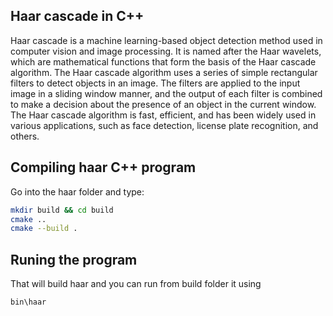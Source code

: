 ## Haar cascade in C++

Haar cascade is a machine learning-based object detection method used in computer vision and image processing. It is named after the Haar wavelets, which are mathematical functions that form the basis of the Haar cascade algorithm. The Haar cascade algorithm uses a series of simple rectangular filters to detect objects in an image. The filters are applied to the input image in a sliding window manner, and the output of each filter is combined to make a decision about the presence of an object in the current window. The Haar cascade algorithm is fast, efficient, and has been widely used in various applications, such as face detection, license plate recognition, and others.

## Compiling haar C++  program
Go into the haar folder and type:

``` bash
mkdir build && cd build 
cmake ..
cmake --build .
```
## Runing the program
That will build haar and you can run from build folder it using 
```
bin\haar
```